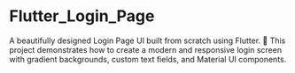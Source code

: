 # Flutter_Login_Page
A beautifully designed Login Page UI built from scratch using Flutter. 🚀 This project demonstrates how to create a modern and responsive login screen with gradient backgrounds, custom text fields, and Material UI components.
